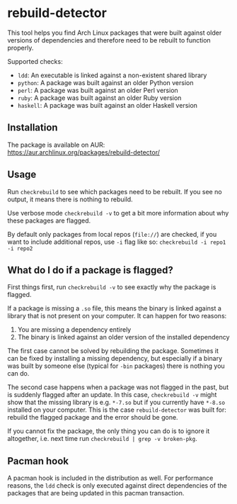 # rebuild-detector

This tool helps you find Arch Linux packages that were built against older versions of dependencies and therefore need to be rebuilt to function properly.

Supported checks:

- `ldd`: An executable is linked against a non-existent shared library
- `python`: A package was built against an older Python version
- `perl`: A package was built against an older Perl version
- `ruby`: A package was built against an older Ruby version
- `haskell`: A package was built against an older Haskell version

## Installation

The package is available on AUR: https://aur.archlinux.org/packages/rebuild-detector/

## Usage

Run `checkrebuild` to see which packages need to be rebuilt. If you see no output, it means there is nothing to rebuild.

Use verbose mode `checkrebuild -v` to get a bit more information about why these packages are flagged.

By default only packages from local repos (`file://`) are checked, if you want to include additional repos, use `-i` flag like so: `checkrebuild -i repo1 -i repo2`

## What do I do if a package is flagged?

First things first, run `checkrebuild -v` to see exactly why the package is flagged.

If a package is missing a `.so` file, this means the binary is linked against a library that is not present on your computer. It can happen for two reasons:

1. You are missing a dependency entirely
2. The binary is linked against an older version of the installed dependency

The first case cannot be solved by rebuilding the package. Sometimes it can be fixed by installing a missing dependency, but especially if a binary was built by someone else (typical for `-bin` packages) there is nothing you can do.

The second case happens when a package was not flagged in the past, but is suddenly flagged after an update. In this case, `checkrebuild -v` might show that the missing library is e.g. `*-7.so` but if you currently have `*-8.so` installed on your computer. This is the case `rebuild-detector` was built for: rebuild the flagged package and the error should be gone.

If you cannot fix the package, the only thing you can do is to ignore it altogether, i.e. next time run `checkrebuild | grep -v broken-pkg`.

## Pacman hook

A pacman hook is included in the distribution as well. For performance reasons, the `ldd` check is only executed against direct dependencies of the packages that are being updated in this pacman transaction.
